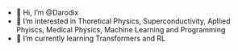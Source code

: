 - 👋 Hi, I’m @Darodix
- 👀 I’m interested in Thoretical Physics, Superconductivity, Apllied Phyiscs, Medical Physics, Machine Learning and Programming
- 🌱 I’m currently learning Transformers and RL

   

<!---
Darodix/Darodix is a ✨ special ✨ repository because its `README.md` (this file) appears on your GitHub profile.
You can click the Preview link to take a look at your changes.
--->
